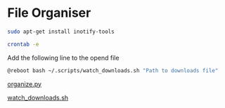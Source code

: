 # File Organiser

```bash
sudo apt-get install inotify-tools
```

```bash
crontab -e
```

Add the following line to the opend file

```bash
@reboot bash ~/.scripts/watch_downloads.sh "Path to downloads file"
```

[organize.py](File%20Organiser%20a55beb0d62ad4e6782eea6aee67da003/organize.py)

[watch_downloads.sh](File%20Organiser%20a55beb0d62ad4e6782eea6aee67da003/watch_downloads.sh)
